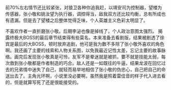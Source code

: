 前70%左右情节还比较紧张，对狼卫各种你追我赶，以靖安司为控制器，望楼为传感器，张小敬和姚汝望为执行器，调控得当，敌我双方还比较均衡，总有所成也有遗漏。但是去了望楼之后整体觉得乏味，个人英雄主义色彩太明显了。 

不喜欢作者一直折磨张小敬。后期李泌也像是掉线了，个人政治意图太强烈。 揭露终极大BOSS的最后章节结束得有些莫名，本来准备去看剧版，结果被剧透了徐宾是最后的大BOSS，顿时放弃追剧，他可是我为数不多除了张小敬外喜欢的角色啊。我还画了主要的线索和人物关系图，以免我最近记性太差，忘记主要的故事脉络。画完后发现张小敬真是可怜，友军不是晕迷就是被抓，要不就是技能太弱，每次救到张小敬都是作者制造的巧合。敌人还是一如既往的牛逼，结果龙波在回忆过去的兄弟情中迷失了自己，就轻而易举地相信了张小敬的伪忠心，自己把自己的命送出去了。主角光环啊，小说里没必要啊，虽然我是照着雷佳音的样子代入进去看的，但是就算写死了还是很能接受的。